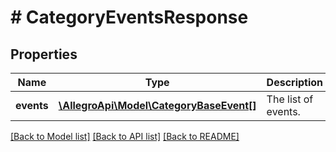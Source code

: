 # # CategoryEventsResponse

## Properties

Name | Type | Description | Notes
------------ | ------------- | ------------- | -------------
**events** | [**\AllegroApi\Model\CategoryBaseEvent[]**](CategoryBaseEvent.md) | The list of events. |

[[Back to Model list]](../../README.md#models) [[Back to API list]](../../README.md#endpoints) [[Back to README]](../../README.md)
